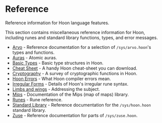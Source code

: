 # Reference

Reference information for Hoon language features.

This section contains miscellaneous reference information for Hoon, including runes and standard library functions, types, and error messages.

- [Arvo](arvo.md) - Reference documentation for a selection of `/sys/arvo.hoon`'s types and functions.
- [Auras](auras.md) - Atomic auras.
- [Basic Types](basic.md) - Basic type structures in Hoon.
- [Cheat Sheet](cheat-sheet.md) - A handy Hoon cheat-sheet you can download.
- [Cryptography](cryptography.md) - A survey of cryptographic functions in Hoon.
- [Hoon Errors](hoon-errors.md) - What Hoon compiler errors mean.
- [Irregular Forms](irregular.md) - Details of Hoon's irregular rune syntax.
- [Limbs and wings](limbs) - Addressing the subject.
- [Mips](mip.md) - Documentation of the Mips (map of maps) library.
- [Runes](rune) - Rune reference.
- [Standard Library](stdlib) - Reference documentation for the `/sys/hoon.hoon` standard library.
- [Zuse](zuse) - Reference documentation for parts of `/sys/zuse.hoon`.
